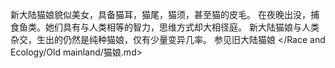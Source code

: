 新大陆猫娘貌似美女，具备猫耳，猫尾，猫须，甚至猫的皮毛。
在夜晚出没，捕食鱼类。她们具有与人类相等的智力，思维方式却大相径庭。
新大陆猫娘与人类杂交，生出的仍然是纯种猫娘，仅有少量变异几率。
参见旧大陆猫娘 </Race and Ecology/Old mainland/猫娘.md>
